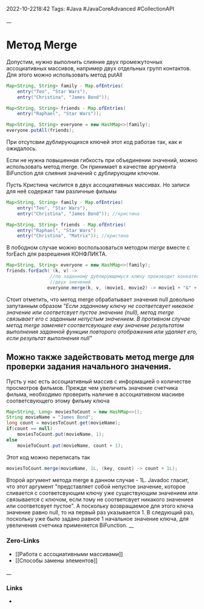2022-10-2218:42
Tags: #Java #JavaCoreAdvanced #CollectionAPI 

__
# Метод Merge
Допустим, нужно выполнить слияние двух промежуточных ассоциативных массивов, например двух отдельных групп контактов. 
Для этого можно использовать метод putAll
```java
Map<String, String> family - Map.ofEntries(
	entry("Teo", "Star Wars"),
	entry("Christina", "James Bond"));

Map<String, String> friends - Map.ofEntries(
	entry("Raphael", "Star Wars"));

Map<String, String> everyone = new HashMap<>(family);
everyone.putAll(friends);
```
При отсутсвии дублирующихся ключей этот код работае так, как и ожидалось. 

Если не нужна повышенная гибкость при объединении значений, можно использовать метод merge. Он принимает в качестве аргумента BiFunction для слияния значений с дублирующим ключом.

Пусть Кристина числится в двух ассоциативных массивах. Но записи для неё содержат там различные фильмы
```java
Map<String, String> family - Map.ofEntries(
	entry("Teo", "Star Wars"),
	entry("Christina", "James Bond")); //кристина

Map<String, String> friends - Map.ofEntries(
	entry("Raphael", "Star Wars")
	entry("Christina", "Matrix")); //кристина


```
В пободном случае можно воспользоваться методом *merge* вместе с forEach для разрешения КОНФЛИКТА. 
```java
Map<String, String> everyone = new HashMap<>(family);
friends.forEach( (k, v) -> 
				//по заданному дублирующемуся ключу производит конкатенацию 
				//двух знечений
			   everyone.merge(k, v, (movie1, movie2) -> movie1 + "&" + movie2));
```

Стоит отметить, что метод merge обрабатывает значения null довольно запутанным образом
*"Если заданному ключу не соответсвует никакое значение или соответсвует пустое значение (null), метод merge связывает его с заданным непустым значением. В противном случае метод merge заменяет соответсвующее ему значение результатом выполнения заданной функции повторого отображения или удаляет его, если результат выполнения null"*

## Можно также задействовать метод merge для проверки задания начального значения.

Пусть у нас есть ассоциативный массив с информацией о количестве просмотров фильмов. Прежде чем увеличить значение счетчика фильма, необходимо проверить наличие в ассоциативном масииве соответсвующего этому фильму ключа
```java
Map<String, Long> moviesToCount = new HashMap<>();
String movieName = "James Bond";
long count = moviesToCount.get(movieName);
if(count == null)
	moviesToCount.put(movieName, 1);
else
	movieToCount.put(movieName, count + 1);
```
Этот код можно переписать так
```java
moviesToCount.merge(movieName, 1L, (key, count) -> count + 1L);
```
Второй аргумент метода merge в данном случае - 1L. Javadoc гласит, что этот аргумент "представляет собой непустое значение, которое сливается с соответсвующим ключу уже существующим значением или связывается с ключом, если тому не соответсвует никакого значениея или соответсвует пустое". А поскольку возвращаемое для этого ключа значение равно null, то на первый раз указывается 1. В следующий раз, поскольку уже было задано равное 1 начальное значение ключа, для увеличения счетчика применяется BiFunction.
__
### Zero-Links
- [[Работа с ассоциативными массивами]]
- [[Способы замены элементов]]

__
### Links
- 

